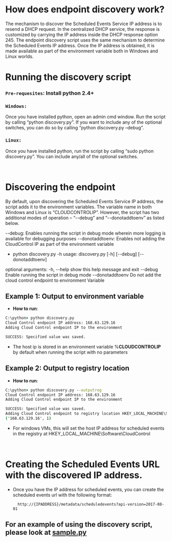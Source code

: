 How does endpoint discovery work?
===
The mechanism to discover the Scheduled Events Service IP address is to resend a DHCP request. In the centralized DHCP service, the response is customized 
by carrying the IP address inside the DHCP response option 245. The endpoint discovery script uses the same mechanism to determine 
the Scheduled Events IP address. Once the IP address is obtained, it is made available as part of the environment variable both in Windows and Linux worlds.

Running the discovery script
===
### `Pre-requesites`: Install python 2.4+ 

### `Windows:`

Once you have installed python, open an admin cmd window. Run the script by calling “python discovery.py”. 
If you want to include any of the optional switches, you can do so by calling “python discovery.py –debug”.

### `Linux:`

Once you have installed python, run the script by calling “sudo python discovery.py”. You can include any/all of the 
optional switches.

<br>

Discovering the endpoint
===
By default, upon discovering the Scheduled Events Service IP address, the script adds it to the environment variables. The variable name in both Windows and 
Linux is “CLOUDCONTROLIP”. However, the script has two additional modes of operation – “--debug” and “--donotaddtoenv” as listed below.

--debug: Enables running the script in debug mode wherein more logging is available for debugging purposes
--donotaddtoenv: Enables not adding the CloudControl IP as part of the environment variable

* python discovery.py -h
usage: discovery.py [-h] [--debug] [--donotaddtoenv]

optional arguments:
  -h, --help       show this help message and exit
  --debug          Enable running the script in debug mode
  --donotaddtoenv  Do not add the cloud control endpoint to environment
                   Variable


## Example 1: Output to environment variable
* __How to run__: 
```cmd
C:\python> python discovery.py
Cloud Control endpoint IP address: 168.63.129.16
Adding Cloud Control endpoint IP to the environment

SUCCESS: Specified value was saved.
```
* The host ip is stored in an environment variable %**CLOUDCONTROLIP** by default when running the script with no parameters

## Example 2: Output to registry location
* __How to run__: 
```cmd
C:\python> python discovery.py --outputreg
Cloud Control endpoint IP address: 168.63.129.16
Adding Cloud Control endpoint IP to the environment

SUCCESS: Specified value was saved.
Adding Cloud Control endpoint to registry location HKEY_LOCAL_MACHINE\Software\CloudControl
('168.63.129.16', 1)
```
* For windows VMs, this will set the host IP address for scheduled events in the registry at HKEY_LOCAL_MACHINE\Software\CloudControl

<br>

Creating the Scheduled Events URL with the discovered IP address. 
===
* Once you have the IP address for scheduled events, you can create the scheduled events url with the following format: 

        http://{IPADDRESS}/metadata/scheduledevents?api-version=2017-08-01


## For an example of using the discovery script, please look at [sample.py]()